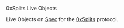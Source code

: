 0xSplits Live Objects

Live Objects on [Spec](https://spec.dev) for the [0xSplits](https://0xsplits.xyz) protocol.